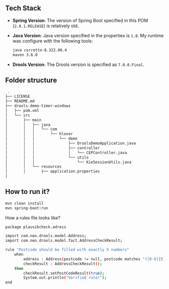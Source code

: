 ## Tech Stack

- **Spring Version**: The version of Spring Boot specified in this POM (`2.0.1.RELEASE`) is relatively old.
- **Java Version**: Java version specified in the properties is `1.8`. My runtime was configure with the following tools:

    ```bash
    java corretto-8.322.06.4
    maven 3.6.0
    ```

- **Drools Version**: The Drools version is specified as `7.0.0.Final`.

## Folder structure


```bash
 .
├── LICENSE
├── README.md
├── drools-demo-timer-windows
│   ├── pom.xml
│   └── src
│       ├── main
│       │   ├── java
│       │   │   └── com
│       │   │       └── hlover
│       │   │           └── demo
│       │   │               ├── DroolsDemoApplication.java
│       │   │               ├── controller
│       │   │               │   └── CEPController.java
│       │   │               └── utils
│       │   │                   └── KieSessionUtils.java
│       │   └── resources
│       │       ├── application.properties
│
```


## How to run it?


```bash
mvn clean install
mvn spring-boot:run
```


How a rules file looks like?  


```bash
package plausibcheck.adress

import com.neo.drools.model.Address;
import com.neo.drools.model.fact.AddressCheckResult;

rule "Postcode should be filled with exactly 5 numbers"
    when
        address : Address(postcode != null, postcode matches "([0-9]{5})")
        checkResult : AddressCheckResult();
    then
        checkResult.setPostCodeResult(true);
		System.out.println("Verified rule!");
end
```

